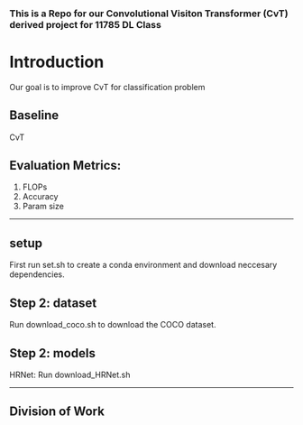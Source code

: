 
### This is a Repo for our Convolutional Visiton Transformer (CvT) derived project for 11785 DL Class

# Introduction
Our goal is to improve  CvT for classification problem 

## Baseline
CvT
## Evaluation Metrics: 
1. FLOPs
2. Accuracy
3. Param size 

___
## setup
First run set.sh to create a conda environment and download neccesary dependencies. 

## Step 2: dataset
Run download_coco.sh to download the COCO dataset.

## Step 2: models
HRNet:
Run download_HRNet.sh


___
## Division of Work


